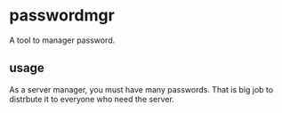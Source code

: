 # passwordmgr
A tool to manager password.

## usage
As a server manager, you must have many passwords. That is big job to distrbute it to everyone who need the server.